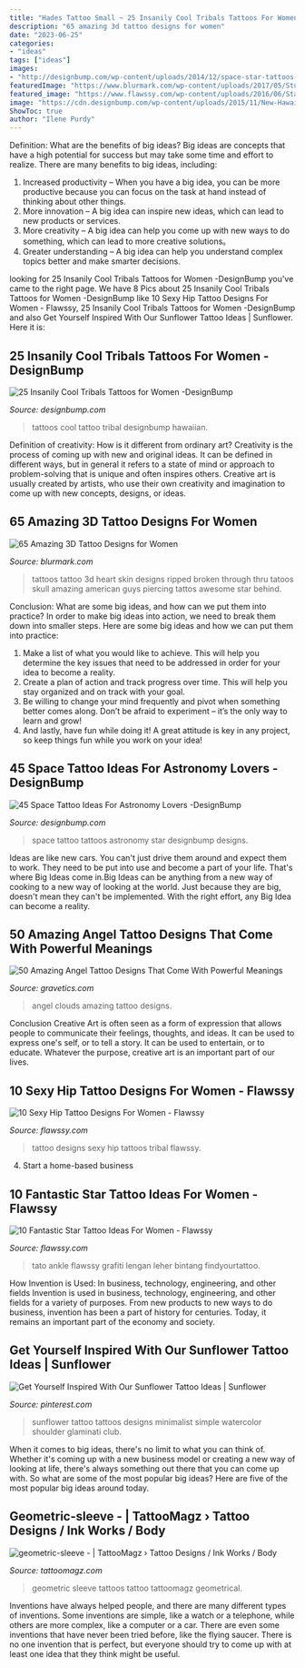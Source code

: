 ```yaml
---
title: "Hades Tattoo Small ~ 25 Insanily Cool Tribals Tattoos For Women -designbump"
description: "65 amazing 3d tattoo designs for women"
date: "2023-06-25"
categories:
- "ideas"
tags: ["ideas"]
images:
- "http://designbump.com/wp-content/uploads/2014/12/space-star-tattoos-36.jpg"
featuredImage: "https://www.blurmark.com/wp-content/uploads/2017/05/Stunning-Broken-Heart-On-Back-Shoulder.jpg"
featured_image: "https://www.flawssy.com/wp-content/uploads/2016/06/Star-Leg-Tattoo-Men.jpg"
image: "https://cdn.designbump.com/wp-content/uploads/2015/11/New-Hawaiian-Tribal-Tattoos-For-Women.jpg"
ShowToc: true
author: "Ilene Purdy"
---
```



Definition: What are the benefits of big ideas?
Big ideas are concepts that have a high potential for success but may take some time and effort to realize. There are many benefits to big ideas, including: 
1. Increased productivity – When you have a big idea, you can be more productive because you can focus on the task at hand instead of thinking about other things. 
2. More innovation – A big idea can inspire new ideas, which can lead to new products or services. 
3. More creativity – A big idea can help you come up with new ways to do something, which can lead to more creative solutions。 
4. Greater understanding – A big idea can help you understand complex topics better and make smarter decisions.

	

		
looking for 25 Insanily Cool Tribals Tattoos for Women -DesignBump you've came to the right page. We have 8 Pics about 25 Insanily Cool Tribals Tattoos for Women -DesignBump like 10 Sexy Hip Tattoo Designs For Women - Flawssy, 25 Insanily Cool Tribals Tattoos for Women -DesignBump and also Get Yourself Inspired With Our Sunflower Tattoo Ideas | Sunflower. Here it is:
		
    
## 25 Insanily Cool Tribals Tattoos For Women -DesignBump

<img loading=lazy src="https://cdn.designbump.com/wp-content/uploads/2015/11/New-Hawaiian-Tribal-Tattoos-For-Women.jpg" onerror="this.onerror=null;this.src='https://tse2.mm.bing.net/th?id=OIP.QUbdGKrYwAnFmAuZHzBgXwHaJ4&amp;pid=15.1';" alt="25 Insanily Cool Tribals Tattoos for Women -DesignBump">

_Source: designbump.com_

>tattoos cool tattoo tribal designbump hawaiian. 

	

Definition of creativity: How is it different from ordinary art?
Creativity is the process of coming up with new and original ideas. It can be defined in different ways, but in general it refers to a state of mind or approach to problem-solving that is unique and often inspires others. Creative art is usually created by artists, who use their own creativity and imagination to come up with new concepts, designs, or ideas.

    
## 65 Amazing 3D Tattoo Designs For Women

<img loading=lazy src="https://www.blurmark.com/wp-content/uploads/2017/05/Stunning-Broken-Heart-On-Back-Shoulder.jpg" onerror="this.onerror=null;this.src='https://tse2.mm.bing.net/th?id=OIP.uKVX93RFFiO-C8Mll-jCLAHaJ4&amp;pid=15.1';" alt="65 Amazing 3D Tattoo Designs for Women">

_Source: blurmark.com_

>tattoos tattoo 3d heart skin designs ripped broken through thru tatoos skull amazing american guys piercing tattos awesome star behind. 

	

Conclusion: What are some big ideas, and how can we put them into practice?
In order to make big ideas into action, we need to break them down into smaller steps. Here are some big ideas and how we can put them into practice:
1. Make a list of what you would like to achieve. This will help you determine the key issues that need to be addressed in order for your idea to become a reality.
2. Create a plan of action and track progress over time. This will help you stay organized and on track with your goal.
3. Be willing to change your mind frequently and pivot when something better comes along. Don’t be afraid to experiment – it’s the only way to learn and grow!
4. And lastly, have fun while doing it! A great attitude is key in any project, so keep things fun while you work on your idea!

    
## 45 Space Tattoo Ideas For Astronomy Lovers -DesignBump

<img loading=lazy src="http://designbump.com/wp-content/uploads/2014/12/space-star-tattoos-36.jpg" onerror="this.onerror=null;this.src='https://tse2.mm.bing.net/th?id=OIP.J26EgvRBfd6JJeUNB_ECBQHaLH&amp;pid=15.1';" alt="45 Space Tattoo Ideas For Astronomy Lovers -DesignBump">

_Source: designbump.com_

>space tattoo tattoos astronomy star designbump designs. 

	

Ideas are like new cars. You can't just drive them around and expect them to work. They need to be put into use and become a part of your life. That's where Big Ideas come in.Big Ideas can be anything from a new way of cooking to a new way of looking at the world. Just because they are big, doesn't mean they can't be implemented. With the right effort, any Big Idea can become a reality.

    
## 50 Amazing Angel Tattoo Designs That Come With Powerful Meanings

<img loading=lazy src="https://www.gravetics.com/wp-content/uploads/2017/07/Small-Angel-On-Clouds-With-Bird.jpg" onerror="this.onerror=null;this.src='https://tse2.mm.bing.net/th?id=OIP.Qlh_rXMawnblN9dWXw_dIQHaJ4&amp;pid=15.1';" alt="50 Amazing Angel Tattoo Designs That Come With Powerful Meanings">

_Source: gravetics.com_

>angel clouds amazing tattoo designs. 

	

Conclusion
Creative Art is often seen as a form of expression that allows people to communicate their feelings, thoughts, and ideas. It can be used to express one's self, or to tell a story. It can be used to entertain, or to educate. Whatever the purpose, creative art is an important part of our lives.

    
## 10 Sexy Hip Tattoo Designs For Women - Flawssy

<img loading=lazy src="http://flawssy.com/wp-content/uploads/2016/06/Tribal-Phoenix-Tattoo.jpg" onerror="this.onerror=null;this.src='https://tse1.mm.bing.net/th?id=OIP.3hYDzj6qczDk6242KBkoIAHaLQ&amp;pid=15.1';" alt="10 Sexy Hip Tattoo Designs For Women - Flawssy">

_Source: flawssy.com_

>tattoo designs sexy hip tattoos tribal flawssy. 

	

4. Start a home-based business

    
## 10 Fantastic Star Tattoo Ideas For Women - Flawssy

<img loading=lazy src="https://www.flawssy.com/wp-content/uploads/2016/06/Star-Leg-Tattoo-Men.jpg" onerror="this.onerror=null;this.src='https://tse3.mm.bing.net/th?id=OIP.G-z4ylccq4-bipQKhFpAZAHaJ6&amp;pid=15.1';" alt="10 Fantastic Star Tattoo Ideas For Women - Flawssy">

_Source: flawssy.com_

>tato ankle flawssy grafiti lengan leher bintang findyourtattoo. 

	

How Invention is Used: In business, technology, engineering, and other fields
Invention is used in business, technology, engineering, and other fields for a variety of purposes. From new products to new ways to do business, invention has been a part of history for centuries. Today, it remains an important part of the economy and society.

    
## Get Yourself Inspired With Our Sunflower Tattoo Ideas | Sunflower

<img loading=lazy src="https://i.pinimg.com/736x/f2/86/90/f28690b2f630bc542d698dfe1705b973.jpg" onerror="this.onerror=null;this.src='https://tse1.mm.bing.net/th?id=OIP.Ijvby2yrYGty35XCOhj3AQHaLG&amp;pid=15.1';" alt="Get Yourself Inspired With Our Sunflower Tattoo Ideas | Sunflower">

_Source: pinterest.com_

>sunflower tattoo tattoos designs minimalist simple watercolor shoulder glaminati club. 

	

When it comes to big ideas, there's no limit to what you can think of. Whether it's coming up with a new business model or creating a new way of looking at life, there's always something out there that you can come up with. So what are some of the most popular big ideas? Here are five of the most popular big ideas around today.

    
## Geometric-sleeve - | TattooMagz › Tattoo Designs / Ink Works / Body

<img loading=lazy src="https://tattoomagz.com/wp-content/uploads/2014/05/geometric-sleeve.jpg" onerror="this.onerror=null;this.src='https://tse3.mm.bing.net/th?id=OIP.7is0Vm4wcmBCnfVxZLsLyQHaJ4&amp;pid=15.1';" alt="geometric-sleeve - | TattooMagz › Tattoo Designs / Ink Works / Body">

_Source: tattoomagz.com_

>geometric sleeve tattoos tattoo tattoomagz geometrical. 

	

Inventions have always helped people, and there are many different types of inventions. Some inventions are simple, like a watch or a telephone, while others are more complex, like a computer or a car. There are even some inventions that have never been tried before, like the flying saucer. There is no one invention that is perfect, but everyone should try to come up with at least one idea that they think might be useful.

